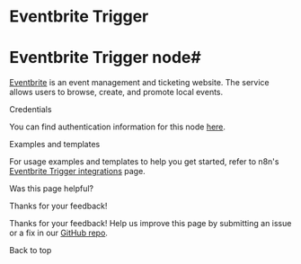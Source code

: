 # Eventbrite Trigger

[ ](https://github.com/n8n-io/n8n-docs/edit/main/docs/integrations/builtin/trigger-nodes/n8n-nodes-base.eventbritetrigger.md "Edit this page")

# Eventbrite Trigger node#

[Eventbrite](https://www.eventbrite.com/) is an event management and ticketing website. The service allows users to browse, create, and promote local events.

Credentials

You can find authentication information for this node [here](../../credentials/eventbrite/).

Examples and templates

For usage examples and templates to help you get started, refer to n8n's [Eventbrite Trigger integrations](https://n8n.io/integrations/eventbrite-trigger/) page.

Was this page helpful? 

Thanks for your feedback! 

Thanks for your feedback! Help us improve this page by submitting an issue or a fix in our [GitHub repo](https://github.com/n8n-io/n8n-docs). 

Back to top 
